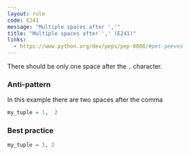 ```yaml
---
layout: rule
code: E241
message: "Multiple spaces after ','"
title: "Multiple spaces after ',' (E241)"
links:
  - https://www.python.org/dev/peps/pep-0008/#pet-peeves
---
```


There should be only one space after the  `,` character.

### Anti-pattern

In this example there are two spaces after the comma

```python
my_tuple = 1,  2
```

### Best practice

```python
my_tuple = 1, 2
```
